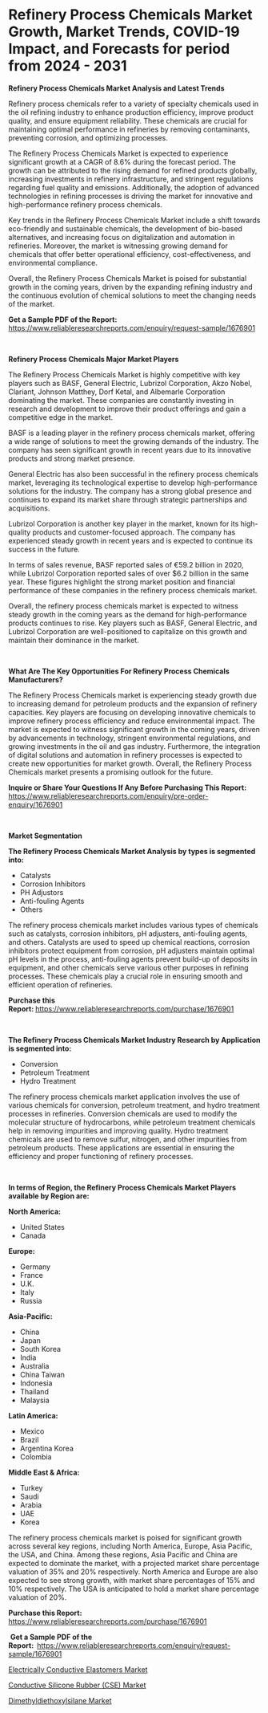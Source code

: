<p><h1>Refinery Process Chemicals Market Growth, Market Trends, COVID-19 Impact, and Forecasts for period from 2024 - 2031</h1></p><p><strong>Refinery Process Chemicals Market Analysis and Latest Trends</strong></p>
<p><p>Refinery process chemicals refer to a variety of specialty chemicals used in the oil refining industry to enhance production efficiency, improve product quality, and ensure equipment reliability. These chemicals are crucial for maintaining optimal performance in refineries by removing contaminants, preventing corrosion, and optimizing processes.</p><p>The Refinery Process Chemicals Market is expected to experience significant growth at a CAGR of 8.6% during the forecast period. The growth can be attributed to the rising demand for refined products globally, increasing investments in refinery infrastructure, and stringent regulations regarding fuel quality and emissions. Additionally, the adoption of advanced technologies in refining processes is driving the market for innovative and high-performance refinery process chemicals.</p><p>Key trends in the Refinery Process Chemicals Market include a shift towards eco-friendly and sustainable chemicals, the development of bio-based alternatives, and increasing focus on digitalization and automation in refineries. Moreover, the market is witnessing growing demand for chemicals that offer better operational efficiency, cost-effectiveness, and environmental compliance.</p><p>Overall, the Refinery Process Chemicals Market is poised for substantial growth in the coming years, driven by the expanding refining industry and the continuous evolution of chemical solutions to meet the changing needs of the market.</p></p>
<p><strong>Get a Sample PDF of the Report:&nbsp;</strong> <a href="https://www.reliableresearchreports.com/enquiry/request-sample/1676901">https://www.reliableresearchreports.com/enquiry/request-sample/1676901</a></p>
<p>&nbsp;</p>
<p><strong>Refinery Process Chemicals Major Market Players</strong></p>
<p><p>The Refinery Process Chemicals Market is highly competitive with key players such as BASF, General Electric, Lubrizol Corporation, Akzo Nobel, Clariant, Johnson Matthey, Dorf Ketal, and Albemarle Corporation dominating the market. These companies are constantly investing in research and development to improve their product offerings and gain a competitive edge in the market.</p><p>BASF is a leading player in the refinery process chemicals market, offering a wide range of solutions to meet the growing demands of the industry. The company has seen significant growth in recent years due to its innovative products and strong market presence.</p><p>General Electric has also been successful in the refinery process chemicals market, leveraging its technological expertise to develop high-performance solutions for the industry. The company has a strong global presence and continues to expand its market share through strategic partnerships and acquisitions.</p><p>Lubrizol Corporation is another key player in the market, known for its high-quality products and customer-focused approach. The company has experienced steady growth in recent years and is expected to continue its success in the future.</p><p>In terms of sales revenue, BASF reported sales of €59.2 billion in 2020, while Lubrizol Corporation reported sales of over $6.2 billion in the same year. These figures highlight the strong market position and financial performance of these companies in the refinery process chemicals market.</p><p>Overall, the refinery process chemicals market is expected to witness steady growth in the coming years as the demand for high-performance products continues to rise. Key players such as BASF, General Electric, and Lubrizol Corporation are well-positioned to capitalize on this growth and maintain their dominance in the market.</p></p>
<p>&nbsp;</p>
<p><strong>What Are The Key Opportunities For Refinery Process Chemicals Manufacturers?</strong></p>
<p><p>The Refinery Process Chemicals market is experiencing steady growth due to increasing demand for petroleum products and the expansion of refinery capacities. Key players are focusing on developing innovative chemicals to improve refinery process efficiency and reduce environmental impact. The market is expected to witness significant growth in the coming years, driven by advancements in technology, stringent environmental regulations, and growing investments in the oil and gas industry. Furthermore, the integration of digital solutions and automation in refinery processes is expected to create new opportunities for market growth. Overall, the Refinery Process Chemicals market presents a promising outlook for the future.</p></p>
<p><strong>Inquire or Share Your Questions If Any Before Purchasing This Report:</strong> <a href="https://www.reliableresearchreports.com/enquiry/pre-order-enquiry/1676901">https://www.reliableresearchreports.com/enquiry/pre-order-enquiry/1676901</a></p>
<p>&nbsp;</p>
<p><strong>Market Segmentation</strong></p>
<p><strong>The Refinery Process Chemicals Market Analysis by types is segmented into:</strong></p>
<p><ul><li>Catalysts</li><li>Corrosion Inhibitors</li><li>PH Adjustors</li><li>Anti-fouling Agents</li><li>Others</li></ul></p>
<p><p>The refinery process chemicals market includes various types of chemicals such as catalysts, corrosion inhibitors, pH adjusters, anti-fouling agents, and others. Catalysts are used to speed up chemical reactions, corrosion inhibitors protect equipment from corrosion, pH adjusters maintain optimal pH levels in the process, anti-fouling agents prevent build-up of deposits in equipment, and other chemicals serve various other purposes in refining processes. These chemicals play a crucial role in ensuring smooth and efficient operation of refineries.</p></p>
<p><strong>Purchase this Report:&nbsp;</strong><a href="https://www.reliableresearchreports.com/purchase/1676901">https://www.reliableresearchreports.com/purchase/1676901</a></p>
<p>&nbsp;</p>
<p><strong>The Refinery Process Chemicals Market Industry Research by Application is segmented into:</strong></p>
<p><ul><li>Conversion</li><li>Petroleum Treatment</li><li>Hydro Treatment</li></ul></p>
<p><p>The refinery process chemicals market application involves the use of various chemicals for conversion, petroleum treatment, and hydro treatment processes in refineries. Conversion chemicals are used to modify the molecular structure of hydrocarbons, while petroleum treatment chemicals help in removing impurities and improving quality. Hydro treatment chemicals are used to remove sulfur, nitrogen, and other impurities from petroleum products. These applications are essential in ensuring the efficiency and proper functioning of refinery processes.</p></p>
<p>&nbsp;</p>
<p><strong>In terms of Region, the Refinery Process Chemicals Market Players available by Region are:</strong></p>
<p>
    <p> <strong> North America: </strong>
        <ul>
            <li>United States</li>
            <li>Canada</li>
        </ul>
        </p> 
    <p> <strong> Europe: </strong>
        <ul>
            <li>Germany</li>
            <li>France</li>
            <li>U.K.</li>
            <li>Italy</li>
            <li>Russia</li>
        </ul>
        </p> 
    <p> <strong> Asia-Pacific: </strong>
        <ul>
            <li>China</li>
            <li>Japan</li>
            <li>South Korea</li>
            <li>India</li>
            <li>Australia</li>
            <li>China Taiwan</li>
            <li>Indonesia</li>
            <li>Thailand</li>
            <li>Malaysia</li>
        </ul>
        </p> 
    <p> <strong> Latin America: </strong>
        <ul>
            <li>Mexico</li>
            <li>Brazil</li>
            <li>Argentina Korea</li>
            <li>Colombia</li>
        </ul>
        </p> 
    <p> <strong> Middle East & Africa: </strong>
        <ul>
            <li>Turkey</li>
            <li>Saudi</li>
            <li>Arabia</li>
            <li>UAE</li>
            <li>Korea</li>
        </ul>
    </p>
    </p>
<p><p>The refinery process chemicals market is poised for significant growth across several key regions, including North America, Europe, Asia Pacific, the USA, and China. Among these regions, Asia Pacific and China are expected to dominate the market, with a projected market share percentage valuation of 35% and 20% respectively. North America and Europe are also expected to see strong growth, with market share percentages of 15% and 10% respectively. The USA is anticipated to hold a market share percentage valuation of 20%.</p></p>
<p><strong>Purchase this Report: </strong><a href="https://www.reliableresearchreports.com/purchase/1676901">https://www.reliableresearchreports.com/purchase/1676901</a></p>
<p>&nbsp;<strong>Get a Sample PDF of the Report:&nbsp;&nbsp;</strong><a href="https://www.reliableresearchreports.com/enquiry/request-sample/1676901">https://www.reliableresearchreports.com/enquiry/request-sample/1676901</a></p>
<p><strong></strong></p>
<p><p><a href="https://view.publitas.com/reportprime-1/electrically-conductive-elastomers-market-size-and-examines-its-market-scope-with-a-primary-focus-on-growth-opportunities-and-forecasted-trends-spanning-from-2023-to-2030/">Electrically Conductive Elastomers Market</a></p><p><a href="https://view.publitas.com/reportprime-1/conductive-silicone-rubber-cse-market-insights-market-players-and-forecast-till-2030/">Conductive Silicone Rubber (CSE) Market</a></p><p><a href="https://view.publitas.com/reportprime-1/dimethyldiethoxylsilane-market-size-global-industry-overview-market-segmentation-and-forecast-2023-to-2030/">Dimethyldiethoxylsilane Market</a></p></p>